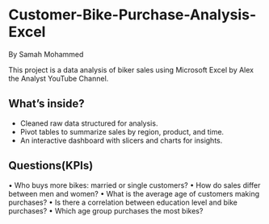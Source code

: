 # Customer-Bike-Purchase-Analysis-Excel

By Samah Mohammed 

This project is a data analysis of biker sales using Microsoft Excel by Alex the Analyst YouTube Channel.

## What’s inside?
- Cleaned raw data structured for analysis.
- Pivot tables to summarize sales by region, product, and time.
- An interactive dashboard with slicers and charts for insights.


## Questions(KPIs)
•	Who buys more bikes: married or single customers?
•	How do sales differ between men and women?
•	What is the average age of customers making purchases?
•	Is there a correlation between education level and bike purchases?
•	Which age group purchases the most bikes?

